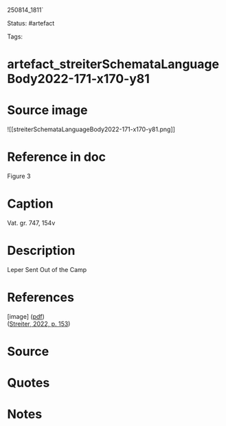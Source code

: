 
250814_1811`
 
Status: #artefact

Tags:
# artefact_streiterSchemataLanguageBody2022-171-x170-y81
# Source image
![[streiterSchemataLanguageBody2022-171-x170-y81.png]]
# Reference in doc
Figure 3

# Caption
Vat. gr. 747, 154v

# Description
Leper Sent Out of the Camp

# References
[image] ([pdf](zotero://open-pdf/library/items/B79WZSND?page=171&annotation=J7L377WP))  
([Streiter, 2022, p. 153](zotero://select/library/items/USZKS6MZ))

# Source


# Quotes


# Notes






